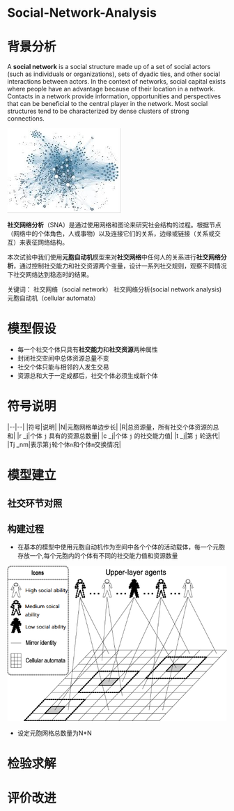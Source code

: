 # Social-Network-Analysis

# 背景分析

A **social network** is a social structure made up of a set of social actors (such as individuals or organizations), sets of dyadic ties, and other social interactions between actors. In the context of networks, social capital exists where people have an advantage because of their location in a network. Contacts in a network provide information, opportunities and perspectives that can be beneficial to the central player in the network. Most social structures tend to be characterized by dense clusters of strong connections.

![](/img/1.jpg)

**社交网络分析**（SNA）是通过使用网络和图论来研究社会结构的过程。根据节点（网络中的个体角色，人或事物）以及连接它们的关系，边缘或链接（关系或交互）来表征网络结构。

本次试验中我们使用**元胞自动机**模型来对**社交网络**中任何人的关系进行**社交网络分析**，通过控制社交能力和社交资源两个变量，设计一系列社交规则，观察不同情况下社交网络达到稳态时的结果。

关键词： 社交网络（social network） 社交网络分析(social network analysis) 元胞自动机（cellular automata）

# 模型假设

+ 每一个社交个体只具有**社交能力**和**社交资源**两种属性
+ 封闭社交空间中总体资源总量不变
+ 社交个体只能与相邻的人发生交易
+ 资源总和大于一定成都后，社交个体必须生成新个体

# 符号说明

|--|--|
|符号|说明|
|N|元胞网格单边步长|
|R|总资源量，所有社交个体资源的总和|
|r _j|个体 `j` 具有的资源总数量|
|c _j|个体 `j` 的社交能力值|
|t _j|第 `j` 轮迭代|
|Tj _nm|表示第`j`轮个体`n`和个体`m`交换情况|

# 模型建立

## 社交环节对照


## 构建过程

+ 在基本的模型中使用元胞自动机作为空间中各个个体的活动载体，每一个元胞存放一个,每个元胞内的个体有不同的社交能力值和资源数量 

![](/img/2.png)

+ 设定元胞网格总数量为N*N

# 检验求解

# 评价改进